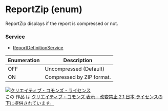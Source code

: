 # ReportZip (enum)
ReportZip displays if the report is compressed or not.
### Service
+ [ReportDefinitionService](../services/ReportDefinitionService.md)

| Enumeration | Description | 
|---|---|
| OFF| Uncompressed (Default) |
| ON| Compressed by ZIP format. |
<a rel="license" href="http://creativecommons.org/licenses/by-nd/2.1/jp/"><img alt="クリエイティブ・コモンズ・ライセンス" style="border-width:0" src="https://i.creativecommons.org/l/by-nd/2.1/jp/88x31.png" /></a><br />この 作品 は <a rel="license" href="http://creativecommons.org/licenses/by-nd/2.1/jp/">クリエイティブ・コモンズ 表示 - 改変禁止 2.1 日本 ライセンスの下に提供されています。</a>
